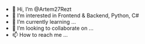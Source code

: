 - 👋 Hi, I’m @Artem27Rezt
- 👀 I’m interested in Frontend & Backend, Python, C#
- 🌱 I’m currently learning ...
- 💞️ I’m looking to collaborate on ...
- 📫 How to reach me ...

<!---
Artem27Rezt/Artem27Rezt is a ✨ special ✨ repository because its `README.md` (this file) appears on your GitHub profile.
You can click the Preview link to take a look at your changes.
--->
